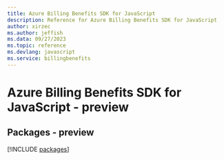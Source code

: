 ```yaml
---
title: Azure Billing Benefits SDK for JavaScript
description: Reference for Azure Billing Benefits SDK for JavaScript
author: xirzec
ms.author: jeffish
ms.data: 09/27/2023
ms.topic: reference
ms.devlang: javascript
ms.service: billingbenefits
---
```

# Azure Billing Benefits SDK for JavaScript - preview
## Packages - preview
[!INCLUDE [packages](billing-benefits-index.md)]